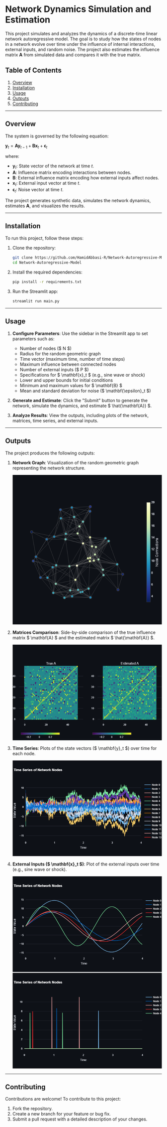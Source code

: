 # Network Dynamics Simulation and Estimation

This project simulates and analyzes the dynamics of a discrete-time linear network autoregressive model. The goal is to study how the states of nodes in a network evolve over time under the influence of internal interactions, external inputs, and random noise. The project also estimates the influence matrix $\mathbf{A}$ from simulated data and compares it with the true matrix.

## Table of Contents
1. [Overview](#overview)
2. [Installation](#installation)
3. [Usage](#usage)
4. [Outputs](#outputs)
5. [Contributing](#contributing)


---

## Overview

The system is governed by the following equation:

$\mathbf{y}_t = \mathbf{A} \mathbf{y}_{t-1} + \mathbf{B} \mathbf{x}_t + \mathbf{\epsilon}_t$

where:
- $\mathbf{y}_t$: State vector of the network at time $t$.
- $\mathbf{A}$: Influence matrix encoding interactions between nodes.
- $\mathbf{B}$: External influence matrix encoding how external inputs affect nodes.
- $\mathbf{x}_t$: External input vector at time $t$.
- $\mathbf{\epsilon}_t$: Noise vector at time $t$.

The project generates synthetic data, simulates the network dynamics, estimates $\mathbf{A}$, and visualizes the results.

---

## Installation

To run this project, follow these steps:

1. Clone the repository:
   ```bash
   git clone https://github.com/HamidAbbasi-R/Network-Autoregressive-Model.git
   cd Network-Autoregressive-Model
   ```

2. Install the required dependencies:
   ```bash
   pip install -r requirements.txt
   ```

3. Run the Streamlit app:
   ```bash
   streamlit run main.py
   ```

---

## Usage

1. **Configure Parameters**:
   Use the sidebar in the Streamlit app to set parameters such as:
   - Number of nodes ($ N $)
   - Radius for the random geometric graph
   - Time vector (maximum time, number of time steps)
   - Maximum influence between connected nodes
   - Number of external inputs ($ P $)
   - Specifications for $ \mathbf{x}_t $ (e.g., sine wave or shock)
   - Lower and upper bounds for initial conditions
   - Minimum and maximum values for $ \mathbf{B} $
   - Mean and standard deviation for noise ($ \mathbf{\epsilon}_t $)

2. **Generate and Estimate**:
   Click the "Submit" button to generate the network, simulate the dynamics, and estimate $ \hat{\mathbf{A}} $.

3. **Analyze Results**:
   View the outputs, including plots of the network, matrices, time series, and external inputs.

---

## Outputs

The project produces the following outputs:

1. **Network Graph**:
   Visualization of the random geometric graph representing the network structure.

   ![Network Graph](imgs/graph.png)

2. **Matrices Comparison**:
   Side-by-side comparison of the true influence matrix $ \mathbf{A} $ and the estimated matrix $ \hat{\mathbf{A}} $.

   ![Matrices Comparison](imgs/A_matrix.png)

3. **Time Series**:
   Plots of the state vectors ($ \mathbf{y}_t $) over time for each node.

   ![Time Series](imgs/time_series.png)

4. **External Inputs ($ \mathbf{x}_t $)**:
   Plot of the external inputs over time (e.g., sine wave or shock).

   ![External Inputs](imgs/x_t_sine.png)
   ![External Inputs](imgs/x_t_shock.png)


---

## Contributing

Contributions are welcome! To contribute to this project:

1. Fork the repository.
2. Create a new branch for your feature or bug fix.
3. Submit a pull request with a detailed description of your changes.
